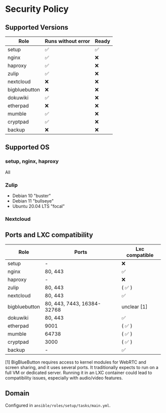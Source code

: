 # Security Policy

## Supported Versions


| Role          | Runs without error | Ready |
| ------------- | ------------------ |------ |
| setup         | :white_check_mark: | :white_check_mark: |
| nginx         | :white_check_mark: | :x:   |
| haproxy       | :white_check_mark: | :x:   |
| zulip         | :white_check_mark: | :x:   |
| nextcloud     | :x:                | :x:   |
| bigbluebutton | :x:                | :x:   |
| dokuwiki      | :white_check_mark: | :x:   |
| etherpad      | :x:                | :x:   |
| mumble        | :white_check_mark: | :x:   |
| cryptpad      | :white_check_mark: | :x:   |
| backup        | :x:                | :x:   |

## Supported OS


### setup, nginx, haproxy

All

### Zulip
 - Debian 10 "buster"
 - Debian 11 "bullseye"
 - Ubuntu 20.04 LTS "focal"

### Nextcloud

## Ports and LXC compatibility

| Role          | Ports | Lxc compatible |
| ------------- | ------------------ |------ |
| setup         | -         | :x: |
| nginx         | 80, 443   | :white_check_mark: |
| haproxy       | -         | :x:   |
| zulip         | 80, 443   | ( :white_check_mark: ) |
| nextcloud     | 80, 443   | :white_check_mark:   |
| bigbluebutton | 80, 443, 7443, 16384-32768 | unclear [1] |
| dokuwiki      | 80, 443   | :white_check_mark:   |
| etherpad      | 9001      | ( :white_check_mark: ) |
| mumble        | 64738     | ( :white_check_mark: ) |
| cryptpad      | 3000      | ( :white_check_mark: ) |
| backup        | -         | :white_check_mark:   |

[1] BigBlueButton requires access to kernel modules for WebRTC and screen sharing, and it uses several ports. It traditionally expects to run on a full VM or dedicated server. Running it in an LXC container could lead to compatibility issues, especially with audio/video features.


## Domain
Configured in `ansible/roles/setup/tasks/main.yml`.
